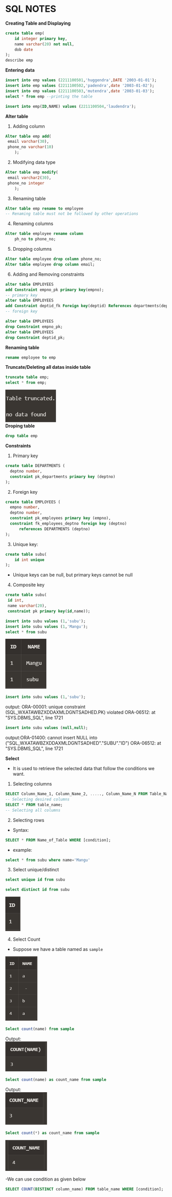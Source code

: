 # SQL NOTES
**Creating Table and Displaying**
``` sql
create table emp(
    id integer primary key,
    name varchar(20) not null,
    dob date
);
describe emp
```
**Entering data**
``` sql
insert into emp values (2211100501,'huggendra',DATE '2003-01-01');
insert into emp values (2211100502,'padendra',date '2003-01-02');
insert into emp values (2211100503,'mutendra',date '2003-01-03');
select * from emp --printing the table 
```
``` sql
insert into emp(ID,NAME) values (2211100504,'laudendra');
```
**Alter table**
1. Adding column
``` sql
Alter table emp add(
 email varchar(30),
 phone_no varchar(10)
    );
```
2. Modifying data type
``` sql
Alter table emp modify(
 email varchar2(30),
 phone_no integer
    );
```
3. Renaming table
``` sql
Alter table emp rename to employee
-- Renaming table must not be followed by other operations
```
4. Renaming columns
``` sql
Alter table employee rename column
    ph_no to phone_no; 
```
5. Dropping columns
``` sql
Alter table employee drop column phone_no;
Alter table employee drop column email;
```
6. Adding and Removing constraints
``` sql
alter table EMPLOYEES
add Constraint empno_pk primary key(empno);
-- primary key
alter table EMPLOYEES
add Constraint deptid_fk Foreign key(deptid) References departments(deptno);
-- foreign key
```
``` sql
alter table EMPLOYEES
drop Constraint empno_pk;
alter table EMPLOYEES
drop Constraint deptid_pk;
```
**Renaming table**
``` sql
rename employee to emp
```
**Truncate/Deleting all datas inside table**
``` sql
truncate table emp;
select * from emp;
```
<img src="images/Screenshot 2024-06-27 131113.png" width="" height="">\
**Droping table**
``` sql
drop table emp
```
**Constraints**
1. Primary key
``` sql
create table DEPARTMENTS (  
  deptno number,  
  constraint pk_departments primary key (deptno)  
);
``` 
2. Foreign key
``` sql
create table EMPLOYEES (  
  empno number,    
  deptno number,
  constraint pk_employees primary key (empno),  
  constraint fk_employees_deptno foreign key (deptno) 
      references DEPARTMENTS (deptno)  
); 
```
3. Unique key:
``` sql
create table subu(
    id int unique
);
```
- Unique keys can be null, but primary keys cannot be null
4. Composite key
``` sql
create table subu(
 id int,
 name varchar(20),
 constraint pk primary key(id,name));
```
``` sql
insert into subu values (1,'subu');
insert into subu values (1,'Mangu');
select * from subu
```
<img src="images/Screenshot 2024-06-27 163933.png" width="" height="">

``` sql
insert into subu values (1,'subu');
```
output:
ORA-00001: unique constraint (SQL_WXATAWBZXDDAXMLDGNTSADHED.PK) violated ORA-06512: at "SYS.DBMS_SQL", line 1721
``` sql
insert into subu values (null,null);
```
output:ORA-01400: cannot insert NULL into ("SQL_WXATAWBZXDDAXMLDGNTSADHED"."SUBU"."ID") ORA-06512: at "SYS.DBMS_SQL", line 1721

**Select**
- It is used to retrieve the selected data that follow the conditions we want.
1. Selecting columns
``` sql
SELECT Column_Name_1, Column_Name_2, ....., Column_Name_N FROM Table_Name;  
-- Selecting desired columns
SELECT * FROM table_name;  
-- Selecting all columns
```
2. Selecting rows
- Syntax:
``` sql
SELECT * FROM Name_of_Table WHERE [condition];  
```
- example:
``` sql
select * from subu where name='Mangu'  
```
3. Select unique/distinct
``` sql
select unique id from subu
```
``` sql
select distinct id from subu
```
<img src="images/Screenshot 2024-06-27 213055.png" width="" height="">


4. Select Count
- Suppose we have a table named as `sample`
  
<img src="images/Screenshot 2024-06-27 214450.png" width="100" height="200">

``` sql
Select count(name) from sample
```
Output:\
<img src="images/Screenshot 2024-06-27 221742.png" width="130" height="">

``` sql
Select count(name) as count_name from sample
```
Output:\
<img src="images/Screenshot 2024-06-27 222015.png" width="130" height="">
``` sql
Select count(*) as count_name from sample
```
<img src="images/Screenshot 2024-06-27 222256.png" width="130" height="">

-We can use condition as given below
``` sql
SELECT COUNT(DISTINCT column_name) FROM table_name WHERE [condition];  
```














